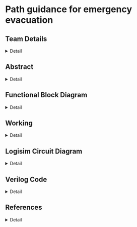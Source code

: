 # Path guidance for emergency evacuation

<!-- First Section -->
## Team Details
<details>
  <summary>Detail</summary>
  
> Semester: 3rd Sem B. Tech. CSE

> Section: S2

> Team ID: S2-T21

> Member 1:Pal Patel, 231CS240, palpatel.231cs240@nitk.edu.in, 9265254960

> Member 2: Pragya Paromita Barma, 231CS241, pragyaparomitabarma.231cs241@nitk.edu.in, 8160727736

> Member 3: Srishti Kumari, 231CS258, srishtikumari.231cs258@nitk.edu.in, 8310595970
</details>

<!-- Second Section -->
## Abstract
<details>
  <summary>Detail</summary>
   
   ### Motivation
The project is motivated by the critical need to have evacuation systems that
are smart, adaptable, and help save lives in emergencies; the complexity and overpopulation
of urban areas today call for allowing escape routes to be optimized even in unpredictable
conditions through efficient algorithms like Dijkstra’s. It can be incorporated into emergency
response systems to greatly increase the safety and efficiency of evacuations in life-threatening
situations such as fires. In emergencies such as building fires, time is rather critical. Finding the
safest and fastest route to evacuate, can be lifesaving. Conventional fire evacuation approaches
rely on static plans that may not be useful during real situations. Such hostile environments
require intelligent systems that must travel by the safest path possible and take into account
the continuously changing conditions generated by the fire.
  
  ### Problem Statement: 
  In the case of a fire outbreak inside a building, finding the safest and
quickest evacuation route for a person is critical. Given the building’s layout, the person must
navigate through hallways and rooms to reach an exit point while avoiding areas affected by
fire. We have developed a solution using Dijkstra’s algorithm to determine the shortest and
safest path from the person’s current location (source node) to the nearest exit (destination
node).
  
  ### Features:
 • This project aims to implement Dijkstra’s Algorithm practically by physically constructing
it using Verilog and modern circuit components [Galles, ].<br>
• It introduces a hardware approach to pathfinding, moving beyond theoretical concepts
[YouTube, ].<br>
• Unlike software-based implementations, this design utilizes parallelism to achieve higher
speed and efficiency in finding the shortest paths [GeeksforGeeks, ].<br>
• Logisim is used to draw and simulate circuits, making it possible to understand how the
algorithm works in hardware [Galles, ].<br>
• The project helps appreciate the management of resources and the complexity of the
circuits involved [GeeksforGeeks, ].
 
</details>

## Functional Block Diagram
<details>
  <summary>Detail</summary>
  
![blockDiagram drawio](https://github.com/user-attachments/assets/5cfe71dd-3014-4960-80ab-9303bc553d63)

</details>

<!-- Third Section -->
## Working
<details>
  <summary>Detail</summary>
 
  ![State Diagram](https://github.com/user-attachments/assets/923fa0f5-be05-4719-8375-460277904abc)

  ### EQUATIONS

  
### 1. Initialization Equations
Before the algorithm begins, several variables and arrays are initialised.<br>
Verilog Representation:<br>
for (i = 0; i < 9; i = i + 1) begin<br>
dist[i] = (i == source) ? 8’h00 : 8’hFF;<br>
end<br>
### Parent Initialization
Each node’s parent is initially set to an invalid value, indicating that no paths have been<br>
established yet.<br>
Verilog Representation:<br>
for (i = 0; i < 9; i = i + 1) begin<br>
parent[i] = 4’hF; // INVALID<br>
end<br>
### Visited Array Initialization
All nodes are marked as unvisited at the start.<br>
Verilog Representation:<br>
visited = 9’b000000000;<br>
### 2. Adjusting the Adjacency Matrix Based on subset cells<br>
The adjacency matrix defines the connectivity between nodes in the grid. The subset cells input<br>
determines which cells (nodes) are included or blocked. If a cell is blocked (i.e., subset cells[i]<br>
= 0), all its connections are removed by setting the corresponding adjacency bits to 0.<br>
Verilog Representation:<br>
for (i = 0; i < 9; i = i + 1) begin<br>
if (!subset cells[i]) begin<br>
adj matrix[i] = 9’b000000000;<br>
end<br>
end<br>
### 3. Main Loop:Dijkstra’s Algorithm Operations
The core of Dijkstra’s algorithm involves iteratively selecting the unvisited node with the<br>
smallest tentative distance, updating the distances of its neighbors, and marking it as visited.<br>
This process continues until the destination is reached or no more nodes can be selected.<br>
### A. Selecting the Current Node with Minimum Distance
At each iteration, select the unvisited node with the smallest tentative distance.If no such node<br>
exists (i.e., all remaining nodes are unreachable), the algorithm terminates.<br>
Verilog Representation:<br>
min dist = 8’hFF; // Initialize to infinity<br>
next node = 4’hF; // INVALID<br>
for (j = 0; j < 9; j = j + 1) begin<br>
if (!visited[j] & (dist[j] ¡]< min dist)) begin<br>
min dist = dist[j];<br>
next node = j;<br>
end<br>
end<br>
if (next node == 4’hF) begin<br>
// No more nodes to process<br>
break;<br>
end else begin<br>
current node = next node;<br>
end<br>
### B. Marking the Current Node as Visited
Once a node uu is selected, mark it as visited to prevent reprocessing.<br>
Verilog Representation:<br>
visited[current node] = 1’b1;<br>
### C. Updating Distances of Neighboring Nodes
For each neighbour of the current node, update the tentative distance if a shorter path is<br>
found.<br>
Verilog Representation:<br>
for (j = 0; j < 9; j = j + 1) begin<br>
if (adj matrix[current node][j] & !visited[j]) begin<br>
if (dist[current node] + 8’h01 < dist[j]) begin<br>
dist[j] = dist[current node] + 8’h01;<br>
parent[j] = current node;<br>
end<br>
end<br>
end<br>
### D. Iterative Loop Control
Repeat the selection and updating steps until the destination is reached or no more nodes can<br>
be processed.<br>
Verilog Representation:<br>
for (i = 0; i < 9; i = i + 1) begin<br>
// Selection, marking, and updating steps as described above<br>
// Break the loop if no next node is found<br>
end<br>
### 4. Path Reconstruction Equations
After completing the main loop, if the destination node has been reached (i.e., dist[destination]<br>
is not infinity), reconstruct the shortest path by tracing back from the destination to the source<br>
using the parent array.<br>
### A. Determining Shortest Distance
shortest distance=dist[destination]<br>
Verilog Representation:<br>
shortest distance = dist[destination];<br>
### B. Reconstructing the Path
Initialize path out to zero and iteratively set the bits corresponding to each node in the path<br>
from the destination back to the source.<br>
Verilog Representation:<br>
path out = 9’b000000000;<br>
current node = destination;<br>
for (j = 0; current node != source & j < 9 & current node != 4’hF; j = j + 1) begin<br>
path out = path out — (1 !! current node);<br>
current node = parent[current node];<br>
end<br>
path out = path out — (1 !! source);<br>
### C. Handling No Path Found
If the destination remains unreachable after the main loop, indicate that no valid path exists.<br>
Verilog Representation:<br>
if (dist[destination] != 8’hFF) begin<br>
// Reconstruct path as shown above<br>
end else begin<br>
path out = 9’b000000000;<br>
end<br>
</details>

<!-- Fourth Section -->
## Logisim Circuit Diagram
<details>
  <summary>Detail</summary>
  
 ### Adjacency Matrix module
  
  ![adj_matrix](https://github.com/user-attachments/assets/36835e81-3b3c-4232-b03c-d2e06f4b9c5b)
 ### Queue Module
![Queue](https://github.com/user-attachments/assets/f47ca5f2-8795-4db9-b7aa-74e19f484e2f)
### Distances module
![distances](https://github.com/user-attachments/assets/dca2e34a-19c1-4855-bcb2-30ce20dee755)
### Visited nodes module
![visitednodes](https://github.com/user-attachments/assets/007fb617-5df5-421c-be52-fbee512fdb4f)<br>
### Parent module
![parent](https://github.com/user-attachments/assets/e23f7f39-bb01-4753-8caa-1d025148cf1c)

</details>


<!-- Fifth Section -->
## Verilog Code
<details>
  <summary>Detail</summary>

    module dijkstra_subset(
      input reset,
      input [8:0] subset_cells,  // 9-bit input to represent cells (1 = included, 0 = excluded or blocked)
      input [3:0] source,        // 4-bit source node (3x3 grid -> 9 nodes, range: 0-8)
      input [3:0] destination,   // 4-bit destination node (range: 0-8)
      output reg [2:0] shortest_distance, // Shortest distance from source to destination
      output reg [8:0] path_out           // Path output (9 bits, 1 for each cell)
    );
      reg [8:0] adj_matrix[8:0];   // Adjacency matrix for 3x3 grid
      reg [7:0] dist[8:0];         // Distance array
      reg [3:0] parent[8:0];       // Parent array for path reconstruction
      reg [8:0] visited;           // Visited array
      reg [3:0] current_node;
      reg [7:0] min_dist;
      reg [3:0] next_node;
      reg [8:0] temp_path;
      // 9-bit representation of connections for a 3x3 grid
      // 9 nodes in the grid
      // Initialize the adjacency matrix in your module
      initial begin
        adj_matrix[0] = 9'b000001010; // Node 0 connects to Node 1 (right) and Node 3 (down)
        adj_matrix[1] = 9'b000010101; // Node 1 connects to Node 0 (left), Node 2 (right), and Node 4 (down)
        adj_matrix[2] = 9'b000100010; // Node 2 connects to Node 1 (left) and Node 5 (down)
        adj_matrix[3] = 9'b001010001; 
        adj_matrix[4] = 9'b010101010; 
        adj_matrix[5] = 9'b100010100; 
        adj_matrix[6] = 9'b010001000; 
        adj_matrix[7] = 9'b101010000;
        adj_matrix[8] = 9'b010100000; 
      end
      always @(reset or subset_cells or source or destination) begin
        if (reset) begin
            // Reset distances, visited, and path arrays
            for (i = 0; i < 9; i = i + 1) begin
                dist[i] = 8'hFF;
                parent[i] = 4'hF;
            end
            visited = 9'b000000000;
            shortest_distance = 8'hFF;
            path_out = 9'b000000000;
        end else begin
              // Adjust adjacency matrix based on subset_cells input
              for (i = 0; i < 9; i = i + 1) begin
                if (!subset_cells[i]) begin
                    // If a cell is not part of the subset or blocked, block all its connections
                    adj_matrix[i] = 9'b000000000;
                end
              end
            // Step 1: Set source distance to 0
            dist[source] = 8'h00;
            current_node = source;
            for (i = 0; i < 9; i = i + 1) begin
                // Mark the current node as visited
                visited[current_node] = 1'b1;
                // Update distances for neighbors of the current node
                for (j = 0; j < 9; j = j + 1) begin
                    if ((adj_matrix[current_node][j]==1) && !visited[j]) begin
                        //$display(adj_matrix[current_node][j]);
                        // If unvisited and an edge exists
                        if ((dist[current_node] + 8'h01) < dist[j]) begin
                            $display(i,j);
                            dist[j] = dist[current_node] + 8'h01; // Update distance (weight = 1)
                            parent[j] = current_node;             // Set parent
                        end
                    end
                end
                // Step 2: Find the next node with the smallest distance
                next_node = 4'hF; // Invalidate current node
                min_dist = 8'hFF; // Set minimum distance to infinity
                // check the logic over again ig there is some bug so dry run it again
                for (j = 0; j < 9; j = j + 1) begin
                    if (!visited[j] && (dist[j] < min_dist)) begin
                        min_dist = dist[j];
                        next_node = j;
                    end
                end
      // If no valid next node found, break the loop
      if (next_node == 4'hF) begin
        i = 9; // End the loop
      end else begin
        current_node = next_node;
      end
    end
    // Step 3: If we reached the destination, output the distance and path
    if (dist[destination] != 8'hFF) begin
          shortest_distance = dist[destination];
          // Reconstruct path from destination to source
          path_out = 9'b000000000;
          temp_path = 9'b000000000;
          current_node = destination;
          for (j = 0; current_node != source && j < 9 && current_node != 4'hF; j = j + 1) begin
          temp_path = temp_path | (1 << current_node);  // Set the bit corresponding to current_node
          current_node = parent[current_node];        // Move to the parent node
    end
    temp_path = temp_path | (1 << source);
    for (j = 0; j < 9; j = j + 1) begin
      if (temp_path[j]) begin
      path_out = path_out | (1 << (8 - j));
    end
          path_out = path_out | (1 << source); // Mark the source in the path
    end else begin
            // No valid path found
            path_out = 9'b000000000;
          end
        end
      end
    endmodule
</details>

## References
<details>
  <summary>Detail</summary>
  
  > [https://www.cs.usfca.edu/galles/visualization/Dijkstra.html]<br/>
  >  [https://www.geeksforgeeks.org/dijkstras-shortest-path-algorithm-greedy-algo-7/]<br/>
  >  put link <br/>
  

</details>
